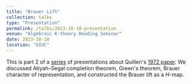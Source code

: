 ```yaml
---
title: "Brauer Lift"
collection: talks
type: "Presentation"
permalink: /talks/2023-10-10-presentation
venue: "Algebraic K-theory Reading Seminar"
date: 2023-10-10
location: "UIUC"
---
```


This is part 2 of a [series](https://jiantongliu.github.io/597K/) of presentations about Quillen's [1972 paper](https://www.jstor.org/stable/1970825). We discussed Atiyah–Segal completion theorem, Green's theorem, Brauer character of representation, and constructed the Brauer lift as a $H$-map. 
